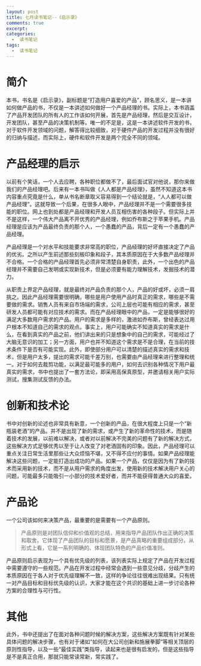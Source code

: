 ```yaml
---
layout: post
title: 七月读书笔记--《启示录》
comments: true
excerpt: 
categories:
  -  读书笔记
tags:
  -  读书笔记
---
```



# 简介

本书，书名是《启示录》，副标题是“打造用户喜爱的产品”，顾名思义，是一本讲如何做产品的书，不仅是一本讲述如何做好一个产品经理的书。实际上，本书涵盖了产品开发团队的所有人的工作该如何开展，首先是产品经理，然后是交互设计，开发团队，甚至产品的决策机制等。唯一的不足是，这是一本讲述软件开发的书，对于软件开发领域的问题，解答得比较细致，对于硬件产品的开发过程并没有很好的归纳与描述，而实际上，硬件和软件开发是两个完全不同的领域。


# 产品经理的启示

以前有个笑话，一个人去应聘，各种职位都做不了，最后面试官对他说，那你来做我们的产品经理吧。后来有一本书叫做《人人都是产品经理》，虽然不知道这本书内容重点究竟是什么，单从书名断章取义容易得到一个结论就是，“人人都可以做产品经理”。这就导致一个后果，在很多人眼中，产品经理并不是一个需要很多技能的职位。网上也到处都是产品经理和开发人员互相伤害的各种段子。但实际上并不是这样，一个伟大产品离不开优秀的产品经理，例如乔布斯之于苹果手机。产品经理是应该为产品最终负责的那个人，一个愚蠢的产品，背后一定有一个愚蠢的产品经理。

产品经理是一个对水平和技能要求非常高的职位，产品经理的好坏直接决定了产品的优劣。之所以产生前述那些刻板印象和段子，其本质原因在于大多数产品经理并不合格。一个合格的产品经理首先必须非常清楚自身职责，此外，一个出色的产品经理并不需要自己发明或实现新技术，但是必须要有能力理解技术，发掘技术的潜力。

从职责上界定产品经理，就是最终对产品负责的那个人，产品的好或坏，必须一肩挑之。因此产品经理需要很明确，哪些是用户使用产品时真正的需求，哪些是不需要做的需求。销售人员有来自市场端的需求，公司上层也可能有相应的需求，甚至研发人员都可能有对应技术的需求。而在产品经理眼中的产品，一定是能够很好的满足大多数用户需求的产品。用户的需求是多样的，激进如乔布斯，曾经表达过用户根本不知道自己的需求的观点。事实上，用户可能确实不知道真实的需求是什么，在看到真实的产品之前，他们讲出来的只是想象中的自己的需求，可能经过了大脑无意识的加工；另一方面，用户也并不知道这个需求是不是合理，在当前的技术条件下是否有可能实现。此外，即使部分用户可以清楚的描述真实的需求和技术，但是用户太多，提出的需求可能千差万别，也需要由产品经理来进行整理和统一。对于如何去裁剪功能，以满足最可能多的用户，如何去识别各种情况下用户最真实的需求，书中也提出了一套方法论，即采用高保真原型，并邀请相关用户实际测试，搜集测试反馈的办法。


# 创新和技术论

书中对创新的论述也非常具有新意，一个创新的产品，在很大程度上只是一个“新瓶装老酒”的产品。并不是出现了新的需求，或产生了新的革命性的技术，而是随着技术的发展，以前难以解决，或者对以前解决不完美的问题有了新的解决方式，这些解决方式足够优秀以至于让人改变了对老酒固有的印象。因此，产品经理可以重点关注日常生活里那些让大众烦恼不堪，又不得不应付的事情。如果产品经理能解决这些问题，一定能打造出成功的产品。如果一个产品，仅仅是因为有了新的技术而采用新的技术，而不是从用户需求的角度出发，使用新的技术解决用户关心的问题，可能最多只能吸引一小部分的技术爱好者，而并不能获得普通大众的喜爱。


# 产品论

一个公司该如何来决策产品，最重要的是需要有一个产品原则。

> 产品原则是对团队信仰和价值观的总结，用来指导产品团队作出正确的决策和取舍。它体现了产品团队的目标和愿景，是产品真略的重要组成部分。从形式上看，它是一系列明确的、体现团队特色的产品价值准则。

产品原则启示表现为一个具有优先级的列表，该列表实际上规定了产品在开发过程中需要遵守的一些规范。产品在开发过程中经常会遇到一些意见分歧，分歧产生的本质原因在于各人对于优先级理解不一致，这样的争论往往很难出现结果。只有统一对产品目标和目标优先级的认识，大家才能在这个共识的基础上进一步讨论各种方案的合理性与可行性。


# 其他

此外，书中还提出了在面对各种问题时候的解决方案，这些解决方案既有针对某些具体问题的解决步骤，也有对于诸如“如何在大公司创新和施展拳脚”等相关顶层的原则性指导，以及一些“最佳实践”类指导，读起来也是很有启发的，但是这些指导是不是真正合用，那就只能常读常新，常实践了。
